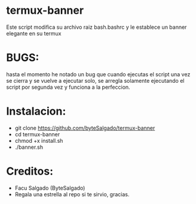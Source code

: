 # termux-banner
Este script modifica su archivo raiz bash.bashrc y le establece un banner elegante en su termux

# BUGS:

hasta el momento he  notado un bug que cuando ejecutas el script una vez se cierra y se vuelve a ejecutar
solo, se arregla solamente ejecutando el script por segunda vez y funciona a la perfeccion.

# Instalacion:

* git clone https://github.com/byteSalgado/termux-banner
* cd termux-banner
* chmod +x install.sh
* ./banner.sh

# Creditos:

* Facu Salgado (ByteSalgado)
* Regala una estrella al repo si te sirvio, gracias.
